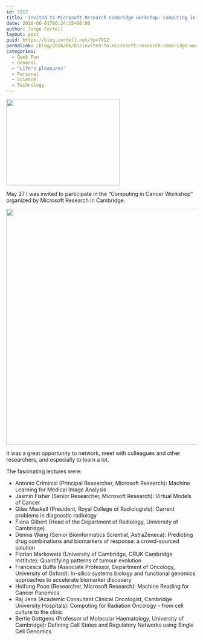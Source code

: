 ```yaml
---
id: 7912
title: 'Invited to Microsoft Research Cambridge workshop: Computing in Cancer'
date: 2016-06-01T06:24:15+00:00
author: Jorge Cortell
layout: post
guid: https://blog.cortell.net/?p=7912
permalink: /blog/2016/06/01/invited-to-microsoft-research-cambridge-workshop-computing-in-cancer/
categories:
  - Geek Fun
  - General
  - "Life's pleasures"
  - Personal
  - Science
  - Technology
---
```

<img class="aligncenter" src="https://www.leoprojects.co.uk/images/images/case_study_cambridge3.jpg" width="300" height="227" />

May 27 I was invited to participate in the “Computing in Cancer Workshop” organized by Microsoft Research in Cambridge.

<img class="aligncenter" src="https://www.cambridgefilmworks.com/wp-content/uploads/2015/07/Microsoft-Research_Entrance.jpg" width="1600" height="622" />

It was a great opportunity to network, meet with colleagues and other researchers, and especially to learn a lot.

The fascinating lectures were:

  * Antonio Criminisi (Principal Researcher, Microsoft Research): Machine Learning for Medical Image Analysis
  * Jasmin Fisher (Senior Researcher, Microsoft Research): Virtual Models of Cancer
  * Giles Maskell (President, Royal College of Radiologists): Current problems in diagnostic radiology
  * Fiona Gilbert (Head of the Department of Radiology, University of Cambridge)
  * Dennis Wang (Senior Bioinformatics Scientist, AstraZeneca): Predicting drug combinations and biomarkers of response: a crowd-sourced solution
  * Florian Markowetz (University of Cambridge, CRUK Cambridge Institute): Quantifying patterns of tumour evolution
  * Francesca Buffa (Associate Professor, Department of Oncology, University of Oxford): In-silico systems biology and functional genomics approaches to accelerate biomarker discovery
  * Hoifung Poon (Researcher, Microsoft Research): Machine Reading for Cancer Panomics
  * Raj Jena (Academic Consultant Clinical Oncologist, Cambridge University Hospitals): Computing for Radiation Oncology – from cell culture to the clinic
  * Bertie Gottgens (Professor of Molecular Haematology, University of Cambridge): Defining Cell States and Regulatory Networks using Single Cell Genomics